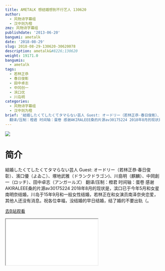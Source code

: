 ```yaml
---
title: AMETALK 想结婚想到不行艺人 130620
author:
  - 风物诗字幕组
  - 汉中则为橙
zmz: 风物诗字幕组
publishdate: '2013-06-20'
bangumi: ametalk
date: '2018-08-29'
slug: 2018-08-29-130620-30620078
description: ametalk&#8226;130620
weight: 19171.0
bangumis:
  - ametalk
tags:
  - 若林正恭
  - 春日俊彰
  - 田中卓志
  - 中冈创一
  - 滨口优
  - 川岛明
categories:
  - 风物诗字幕组
  - 汉中则为橙
brief: '結婚したくてしたくてタマらない芸人 Guest: オードリー（若林正恭·春日俊彰）、濱口優（よゐこ）、塚地武雅（ドランクドラゴン)、川島明（麒麟）、中岡創一（ロッチ）、田中卓志（アンガールズ）
  翻译/压制：橙君 时间轴：蛋卷 感谢AKIRALEEE桑的片源av30175224 2018年8月的现状是，滨口已于今年5月和女星南明奈结婚，川岛于15年9月和一般女性结婚，若林正在和女演员南泽奈央恋爱，其他人还没有消息。祝各位幸福，没结婚的早日结婚，结了婚的不要出轨（。'
---
```

![](https://i.imgur.com/I6l4Dav.jpg)
# 简介  
結婚したくてしたくてタマらない芸人
Guest: オードリー（若林正恭·春日俊彰）、濱口優（よゐこ）、塚地武雅（ドランクドラゴン)、川島明（麒麟）、中岡創一（ロッチ）、田中卓志（アンガールズ）
翻译/压制：橙君 时间轴：蛋卷
感谢AKIRALEEE桑的片源av30175224
2018年8月的现状是，滨口已于今年5月和女星南明奈结婚，川岛于15年9月和一般女性结婚，若林正在和女演员南泽奈央恋爱，其他人还没有消息。祝各位幸福，没结婚的早日结婚，结了婚的不要出轨（。  

[去B站观看](https://www.bilibili.com/video/av30620078/)
<div class ="resp-container"><iframe class="testiframe" src="//player.bilibili.com/player.html?aid=30620078"", scrolling="no", allowfullscreen="true" > </iframe></div> 
